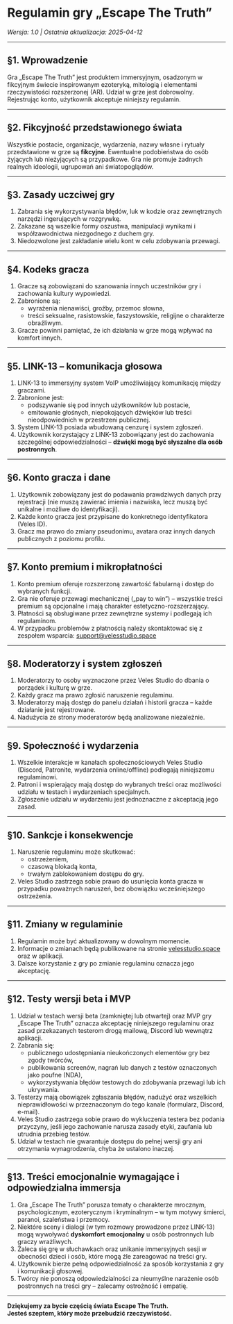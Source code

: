 # Regulamin gry „Escape The Truth”
*Wersja: 1.0 | Ostatnia aktualizacja: 2025-04-12*

---

## §1. Wprowadzenie
Gra „Escape The Truth” jest produktem immersyjnym, osadzonym w fikcyjnym świecie inspirowanym ezoteryką, mitologią i elementami rzeczywistości rozszerzonej (AR). Udział w grze jest dobrowolny. Rejestrując konto, użytkownik akceptuje niniejszy regulamin.

---

## §2. Fikcyjność przedstawionego świata
Wszystkie postacie, organizacje, wydarzenia, nazwy własne i rytuały przedstawione w grze są **fikcyjne**. Ewentualne podobieństwa do osób żyjących lub nieżyjących są przypadkowe. Gra nie promuje żadnych realnych ideologii, ugrupowań ani światopoglądów.

---

## §3. Zasady uczciwej gry
1. Zabrania się wykorzystywania błędów, luk w kodzie oraz zewnętrznych narzędzi ingerujących w rozgrywkę.
2. Zakazane są wszelkie formy oszustwa, manipulacji wynikami i współzawodnictwa niezgodnego z duchem gry.
3. Niedozwolone jest zakładanie wielu kont w celu zdobywania przewagi.

---

## §4. Kodeks gracza
1. Gracze są zobowiązani do szanowania innych uczestników gry i zachowania kultury wypowiedzi.
2. Zabronione są:
   - wyrażenia nienawiści, groźby, przemoc słowna,
   - treści seksualne, rasistowskie, faszystowskie, religijne o charakterze obraźliwym.
3. Gracze powinni pamiętać, że ich działania w grze mogą wpływać na komfort innych.

---

## §5. LINK-13 – komunikacja głosowa
1. LINK-13 to immersyjny system VoIP umożliwiający komunikację między graczami.
2. Zabronione jest:
   - podszywanie się pod innych użytkowników lub postacie,
   - emitowanie głośnych, niepokojących dźwięków lub treści nieodpowiednich w przestrzeni publicznej.
3. System LINK-13 posiada wbudowaną cenzurę i system zgłoszeń.
4. Użytkownik korzystający z LINK-13 zobowiązany jest do zachowania szczególnej odpowiedzialności – **dźwięki mogą być słyszalne dla osób postronnych**.

---

## §6. Konto gracza i dane
1. Użytkownik zobowiązany jest do podawania prawdziwych danych przy rejestracji (nie muszą zawierać imienia i nazwiska, lecz muszą być unikalne i możliwe do identyfikacji).
2. Każde konto gracza jest przypisane do konkretnego identyfikatora (Veles ID).
3. Gracz ma prawo do zmiany pseudonimu, avatara oraz innych danych publicznych z poziomu profilu.

---

## §7. Konto premium i mikropłatności
1. Konto premium oferuje rozszerzoną zawartość fabularną i dostęp do wybranych funkcji.
2. Gra nie oferuje przewagi mechanicznej („pay to win”) – wszystkie treści premium są opcjonalne i mają charakter estetyczno-rozszerzający.
3. Płatności są obsługiwane przez zewnętrzne systemy i podlegają ich regulaminom.
4. W przypadku problemów z płatnością należy skontaktować się z zespołem wsparcia: [support@velesstudio.space](mailto:support@velesstudio.space)

---

## §8. Moderatorzy i system zgłoszeń
1. Moderatorzy to osoby wyznaczone przez Veles Studio do dbania o porządek i kulturę w grze.
2. Każdy gracz ma prawo zgłosić naruszenie regulaminu.
3. Moderatorzy mają dostęp do panelu działań i historii gracza – każde działanie jest rejestrowane.
4. Nadużycia ze strony moderatorów będą analizowane niezależnie.

---

## §9. Społeczność i wydarzenia
1. Wszelkie interakcje w kanałach społecznościowych Veles Studio (Discord, Patronite, wydarzenia online/offline) podlegają niniejszemu regulaminowi.
2. Patroni i wspierający mają dostęp do wybranych treści oraz możliwości udziału w testach i wydarzeniach specjalnych.
3. Zgłoszenie udziału w wydarzeniu jest jednoznaczne z akceptacją jego zasad.

---

## §10. Sankcje i konsekwencje
1. Naruszenie regulaminu może skutkować:
   - ostrzeżeniem,
   - czasową blokadą konta,
   - trwałym zablokowaniem dostępu do gry.
2. Veles Studio zastrzega sobie prawo do usunięcia konta gracza w przypadku poważnych naruszeń, bez obowiązku wcześniejszego ostrzeżenia.

---

## §11. Zmiany w regulaminie
1. Regulamin może być aktualizowany w dowolnym momencie.
2. Informacje o zmianach będą publikowane na stronie [velesstudio.space](https://velesstudio.space) oraz w aplikacji.
3. Dalsze korzystanie z gry po zmianie regulaminu oznacza jego akceptację.

---

## §12. Testy wersji beta i MVP

1. Udział w testach wersji beta (zamkniętej lub otwartej) oraz MVP gry „Escape The Truth” oznacza akceptację niniejszego regulaminu oraz zasad przekazanych testerom drogą mailową, Discord lub wewnątrz aplikacji.
2. Zabrania się:
   - publicznego udostępniania nieukończonych elementów gry bez zgody twórców,
   - publikowania screenów, nagrań lub danych z testów oznaczonych jako poufne (NDA),
   - wykorzystywania błędów testowych do zdobywania przewagi lub ich ukrywania.
3. Testerzy mają obowiązek zgłaszania błędów, nadużyć oraz wszelkich nieprawidłowości w przeznaczonym do tego kanale (formularz, Discord, e-mail).
4. Veles Studio zastrzega sobie prawo do wykluczenia testera bez podania przyczyny, jeśli jego zachowanie narusza zasady etyki, zaufania lub utrudnia przebieg testów.
5. Udział w testach nie gwarantuje dostępu do pełnej wersji gry ani otrzymania wynagrodzenia, chyba że ustalono inaczej.

---

## §13. Treści emocjonalnie wymagające i odpowiedzialna immersja

1. Gra „Escape The Truth” porusza tematy o charakterze mrocznym, psychologicznym, ezoterycznym i kryminalnym – w tym motywy śmierci, paranoi, szaleństwa i przemocy.
2. Niektóre sceny i dialogi (w tym rozmowy prowadzone przez LINK-13) mogą wywoływać **dyskomfort emocjonalny** u osób postronnych lub graczy wrażliwych.
3. Zaleca się grę w słuchawkach oraz unikanie immersyjnych sesji w obecności dzieci i osób, które mogą źle zareagować na treści gry.
4. Użytkownik bierze pełną odpowiedzialność za sposób korzystania z gry i komunikacji głosowej.
5. Twórcy nie ponoszą odpowiedzialności za nieumyślne narażenie osób postronnych na treści gry – zalecamy ostrożność i empatię.

---

**Dziękujemy za bycie częścią świata Escape The Truth.  
Jesteś szeptem, który może przebudzić rzeczywistość.**
